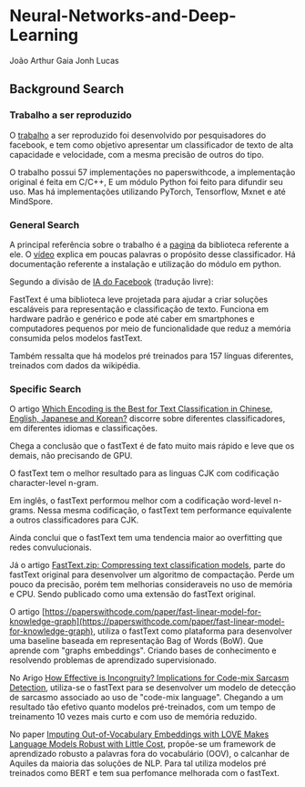 # Neural-Networks-and-Deep-Learning

João Arthur Gaia
Jonh Lucas

## Background Search

### Trabalho a ser reproduzido

O [trabalho](https://paperswithcode.com/paper/bag-of-tricks-for-efficient-text) a ser reproduzido 
foi desenvolvido por pesquisadores do facebook, e tem como objetivo apresentar um classificador de texto
de alta capacidade e velocidade, com a mesma precisão de outros do tipo.

O trabalho possui 57 implementações no paperswithcode, a implementação original é feita em C/C++,
E um módulo Python foi feito para difundir seu uso.
Mas há implementações utilizando PyTorch, Tensorflow, Mxnet e até MindSpore.

### General Search

A principal referência sobre o trabalho é a [pagina](https://fasttext.cc) da biblioteca referente a ele.
O [vídeo](https://youtu.be/og183Y9yHFs) explica em poucas palavras o propósito desse classificador.
Há documentação referente a instalação e utilização do módulo em python.

Segundo a divisão de [IA do Facebook](https://ai.facebook.com/tools/fasttext/) (tradução livre):

FastText é uma biblioteca leve projetada para ajudar a criar soluções escaláveis para representação 
e classificação de texto. Funciona em hardware padrão e genérico e pode até caber em smartphones e 
computadores pequenos por meio de funcionalidade que reduz a memória consumida pelos modelos fastText.

Também ressalta que há modelos pré treinados para 157 línguas diferentes, treinados com dados da wikipédia.

### Specific Search

O artigo 
[Which Encoding is the Best for Text Classification in Chinese, English, Japanese and Korean?](https://paperswithcode.com/paper/which-encoding-is-the-best-for-text)
discorre sobre diferentes classificadores, em diferentes idiomas e classificações.

Chega a conclusão que o fastText é de fato muito mais rápido e leve que os demais, não precisando de GPU.

O fastText tem o melhor resultado para as linguas CJK com codificação character-level n-gram.

Em inglês, o fastText performou melhor com a codificação word-level n-grams. 
Nessa mesma codificação, o fastText tem performance equivalente a outros classificadores para CJK.

Ainda conclui que o fastText tem uma tendencia maior ao overfitting que redes convulucionais.


Já o artigo [FastText.zip: Compressing text classification models](https://paperswithcode.com/paper/fasttextzip-compressing-text-classification),
parte do fastText original para desenvolver um algoritmo de compactação. Perde um pouco da precisão, porém tem melhorias consideraveis no uso de 
memória e CPU. Sendo publicado como uma extensão do fastText original.

O artigo [https://paperswithcode.com/paper/fast-linear-model-for-knowledge-graph](https://paperswithcode.com/paper/fast-linear-model-for-knowledge-graph),
utiliza o fastText como plataforma para desenvolver uma baseline baseada em representação Bag of Words (BoW). Que aprende com "graphs embeddings". 
Criando bases de conhecimento e resolvendo problemas de aprendizado supervisionado.

No Arigo [How Effective is Incongruity? Implications for Code-mix Sarcasm Detection](https://paperswithcode.com/paper/how-effective-is-incongruity-implications-for),
utiliza-se o fastText para se desenvolver um modelo de detecção de sarcasmo associado ao uso de "code-mix language". Chegando a um resultado tão efetivo quanto
modelos pré-treinados, com um tempo de treinamento 10 vezes mais curto e com uso de memória reduzido.

No paper [Imputing Out-of-Vocabulary Embeddings with LOVE Makes Language Models Robust with Little Cost](https://paperswithcode.com/paper/imputing-out-of-vocabulary-embeddings-with), 
propõe-se um framework de aprendizado robusto a palavras fora do vocabulário (OOV), o calcanhar de Aquiles da maioria das soluções de NLP. Para tal utiliza modelos pré
treinados como BERT e tem sua perfomance melhorada com o fastText.
